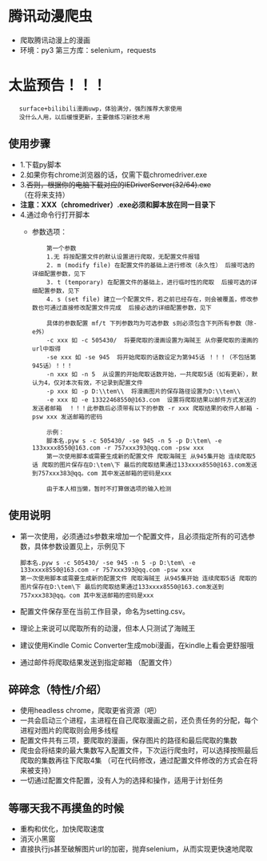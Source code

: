 # 腾讯动漫爬虫
- 爬取腾讯动漫上的漫画
- 环境：py3    第三方库：selenium，requests

# 太监预告！！！
       surface+bilibili漫画uwp，体验满分，强烈推荐大家使用
       没什么人用，以后缓慢更新，主要做练习新技术用

## 使用步骤
- 1.下载py脚本
- 2.如果你有chrome浏览器的话，仅需下载chromedriver.exe
- 3.~~否则，根据你的电脑下载对应的IEDriverServer(32/64).exe~~ （在将来支持）
- **注意：XXX（chromedriver）.exe必须和脚本放在同一目录下**
- 4.通过命令行打开脚本
  - 参数选项：
  
            第一个参数
            1.无 将按配置文件的默认设置进行爬取，无配置文件报错
            2. m (modify file) 在配置文件的基础上进行修改（永久性） 后接可选的详细配置参数，见下
            3. t (temporary) 在配置文件的基础上，进行临时性的爬取  后接可选的详细配置参数，见下
            4. s (set file) 建立一个配置文件，若之前已经存在，则会被覆盖，修改参数也可通过直接修改配置文件完成  后接必选的详细配置参数，见下
            
            具体的参数配置 mf/t 下列参数均为可选参数 s则必须包含下列所有参数（除-e外）
            -c xxx 如 -c 505430/  将要爬取的漫画设置为海贼王 从你要爬取的漫画的url中取得
            -se xxx 如 -se 945  将开始爬取的话数设定为第945话 ！！！（不包括第945话）！！！
            -n xxx 如 -n 5  从设置的开始爬取话数开始，一共爬取5话（如有更新），默认为4，仅对本次有效，不记录到配置文件
            -p xxx 如 -p D:\\tem\\  将漫画图片的保存路径设置为D:\\tem\\
            -e xxx 如 -e 13322468550@163.com  设置将爬取结果以邮件方式发送的发送者邮箱  ！！！此参数后必须带有以下的参数 -r xxx 爬取结果的收件人邮箱 -psw xxx 发送邮箱的密码
            
            示例：
            脚本名.pyw s -c 505430/ -se 945 -n 5 -p D:\tem\ -e 133xxxx8550@163.com -r 757xxx393@qq.com -psw xxx
            第一次使用脚本或需要生成新的配置文件 爬取海贼王 从945集开始 连续爬取5话 爬取的图片保存在D:\tem\下 最后的爬取结果通过133xxxx8550@163.com发送到757xxx383@qq。com 其中发送邮箱的密码是xxx
            
            由于本人相当懒，暂时不打算做选项的输入检测



## 使用说明
- 第一次使用，必须通过s参数来增加一个配置文件，且必须指定所有的可选参数，具体参数设置见上，示例见下
        
      脚本名.pyw s -c 505430/ -se 945 -n 5 -p D:\tem\ -e 133xxxx8550@163.com -r 757xxx393@qq.com -psw xxx
      第一次使用脚本或需要生成新的配置文件 爬取海贼王 从945集开始 连续爬取5话 爬取的图片保存在D:\tem\下 最后的爬取结果通过133xxxx8550@163.com发送到757xxx383@qq。com 其中发送邮箱的密码是xxx
- 配置文件保存至在当前工作目录，命名为setting.csv。
- 理论上来说可以爬取所有的动漫，但本人只测试了海贼王
- 建议使用Kindle Comic Converter生成mobi漫画，在kindle上看会更舒服哦
- 通过邮件将爬取结果发送到指定邮箱 （配置文件）

## 碎碎念（特性/介绍）
- 使用headless chrome，爬取更省资源（吧）
- 一共会启动三个进程，主进程在自己爬取漫画之前，还负责任务的分配，每个进程对图片的爬取则会用多线程
- 配置文件共有三项，要爬取的漫画，保存图片的路径和最后爬取的集数
- 爬虫会将结束的最大集数写入配置文件，下次运行爬虫时，可以选择按照最后爬取的集数再往下爬取4集  （可在代码修改，通过配置文件修改的方式会在将来被支持）
- 一切通过配置文件配置，没有人为的选择和操作，适用于计划任务

## 等哪天我不再摸鱼的时候
- 重构和优化，加快爬取速度
- 消灭小黑窗
- 直接执行js甚至破解图片url的加密，抛弃selenium，从而实现更快速地爬取